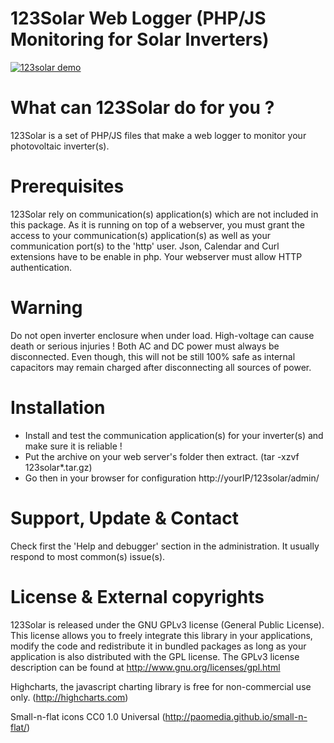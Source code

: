 # 123Solar Web Logger (PHP/JS Monitoring for Solar Inverters)

[![123solar demo](https://i9.ytimg.com/vi/S6DIP39dG7s/mq1.jpg?sqp=CMi91I4G&rs=AOn4CLDBxLlEfBygBbBAOwmG1DX9vSJM0Q)](https://youtu.be/S6DIP39dG7s "Video Title")

# What can 123Solar do for you ?
123Solar is a set of PHP/JS files that make a web logger to monitor your photovoltaic inverter(s).
    
# Prerequisites
123Solar rely on communication(s) application(s) which are not included in this package.
As it is running on top of a webserver, you must grant the access to your communication(s) application(s) as well as your communication port(s) to the 'http' user.
Json, Calendar and Curl extensions have to be enable in php. Your webserver must allow HTTP authentication.
  
# Warning
Do not open inverter enclosure when under load. High-voltage can cause death or serious injuries !
Both AC and DC power must always be disconnected. Even though, this will not be still 100% safe as internal capacitors may remain charged after disconnecting all sources of power.

# Installation
- Install and test the communication application(s) for your inverter(s) and make sure it is reliable !
- Put the archive on your web server's folder then extract. (tar -xzvf 123solar*.tar.gz)
- Go then in your browser for configuration http://yourIP/123solar/admin/

# Support, Update & Contact
Check first the 'Help and debugger' section in the administration. It usually respond to most common(s) issue(s).
  
# License & External copyrights
123Solar is released under the GNU GPLv3 license (General Public License).
This license allows you to freely integrate this library in your applications, modify the code and redistribute it in bundled packages as long as your application is also distributed with the GPL license. 
The GPLv3 license description can be found at http://www.gnu.org/licenses/gpl.html

Highcharts, the javascript charting library is free for non-commercial use only. (http://highcharts.com)

Small-n-flat icons CC0 1.0 Universal (http://paomedia.github.io/small-n-flat/)
